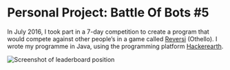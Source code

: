# Personal Project: Battle Of Bots #5

In July 2016, I took part in a 7-day competition to create a program that would compete 
against other people’s in a game called [Reversi](https://en.wikipedia.org/wiki/Reversi) (Othello).
I wrote my programme in Java, using the programming platform 
[Hackerearth](https://www.hackerearth.com).

![Screenshot of leaderboard position](http://cyborgapps.com/wp-content/uploads/2018/06/battleofthebots5.png)